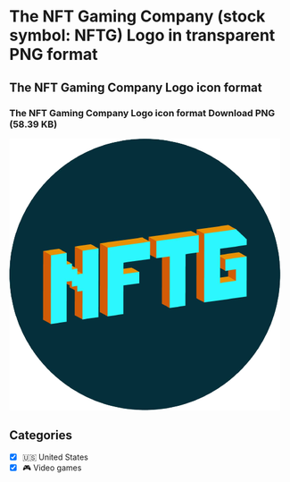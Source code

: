 # The NFT Gaming Company (stock symbol: NFTG) Logo in transparent PNG format

## The NFT Gaming Company Logo icon format

### The NFT Gaming Company Logo icon format Download PNG (58.39 KB)

![The NFT Gaming Company Logo icon format Download PNG (58.39 KB)](/img/orig/NFTG-1820d833.png)



## Categories
- [x] 🇺🇸 United States
- [x] 🎮 Video games
